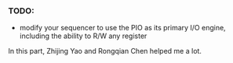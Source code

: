 ### TODO:

- modify your sequencer to use the PIO as its primary I/O engine, including the ability to R/W any register 



In this part, Zhijing Yao and Rongqian Chen helped me a lot.

